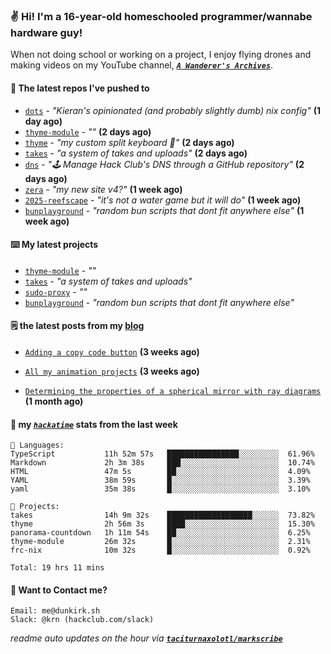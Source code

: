 ### ✌️ Hi! I'm a 16-year-old homeschooled programmer/wannabe hardware guy!

When not doing school or working on a project, I enjoy flying drones and making videos on my YouTube channel, [**_`A Wanderer's Archives`_**](https://youtube.com/@wanderer.archives).

#### 👷 The latest repos I've pushed to

- [`dots`](https://github.com/taciturnaxolotl/dots) - _"Kieran's opinionated (and probably slightly dumb) nix config"_ **(1 day ago)**
- [`thyme-module`](https://github.com/taciturnaxolotl/thyme-module) - _""_ **(2 days ago)**
- [`thyme`](https://github.com/taciturnaxolotl/thyme) - _"my custom split keyboard 🫶"_ **(2 days ago)**
- [`takes`](https://github.com/taciturnaxolotl/takes) - _"a system of takes and uploads"_ **(2 days ago)**
- [`dns`](https://github.com/hackclub/dns) - _"🕹 Manage Hack Club's DNS through a GitHub repository"_ **(2 days ago)**
- [`zera`](https://github.com/taciturnaxolotl/zera) - _"my new site v4?"_ **(1 week ago)**
- [`2025-reefscape`](https://github.com/df1317/2025-reefscape) - _"it's not a water game but it will do"_ **(1 week ago)**
- [`bunplayground`](https://github.com/taciturnaxolotl/bunplayground) - _"random bun scripts that dont fit anywhere else"_ **(1 week ago)**

#### ⌨️ My latest projects

- [`thyme-module`](https://github.com/taciturnaxolotl/thyme-module) - _""_
- [`takes`](https://github.com/taciturnaxolotl/takes) - _"a system of takes and uploads"_
- [`sudo-proxy`](https://github.com/taciturnaxolotl/sudo-proxy) - _""_
- [`bunplayground`](https://github.com/taciturnaxolotl/bunplayground) - _"random bun scripts that dont fit anywhere else"_

#### 🗒️ the latest posts from my [blog](https://dunkirk.sh)

- [`Adding a copy code button`](https://dunkirk.sh/blog/adding-a-copy-button/) **(3 weeks ago)**

- [`All my animation projects`](https://dunkirk.sh/blog/my-animations/) **(3 weeks ago)**

- [`Determining the properties of a spherical mirror with ray diagrams`](https://dunkirk.sh/blog/spherical-ray-diagrams/) **(1 month ago)**



#### 📡 my [_`hackatime`_](https://waka.hackclub.com) stats from the last week

```text
💾 Languages:
TypeScript           11h 52m 57s   ████████████████░░░░░░░░░  61.96%
Markdown             2h 3m 38s     ███░░░░░░░░░░░░░░░░░░░░░░  10.74%
HTML                 47m 5s        ██░░░░░░░░░░░░░░░░░░░░░░░  4.09%
YAML                 38m 59s       █░░░░░░░░░░░░░░░░░░░░░░░░  3.39%
yaml                 35m 38s       █░░░░░░░░░░░░░░░░░░░░░░░░  3.10%

💼 Projects:
takes                14h 9m 32s    ███████████████████░░░░░░  73.82%
thyme                2h 56m 3s     ████░░░░░░░░░░░░░░░░░░░░░  15.30%
panorama-countdown   1h 11m 54s    ██░░░░░░░░░░░░░░░░░░░░░░░  6.25%
thyme-module         26m 32s       █░░░░░░░░░░░░░░░░░░░░░░░░  2.31%
frc-nix              10m 32s       █░░░░░░░░░░░░░░░░░░░░░░░░  0.92%

Total: 19 hrs 11 mins
```

#### 📮 Want to Contact me?

```text
Email: me@dunkirk.sh
Slack: @krn (hackclub.com/slack)
```

_readme auto updates on the hour via [**`taciturnaxolotl/markscribe`**](https://github.com/taciturnaxolotl/markscribe)_
